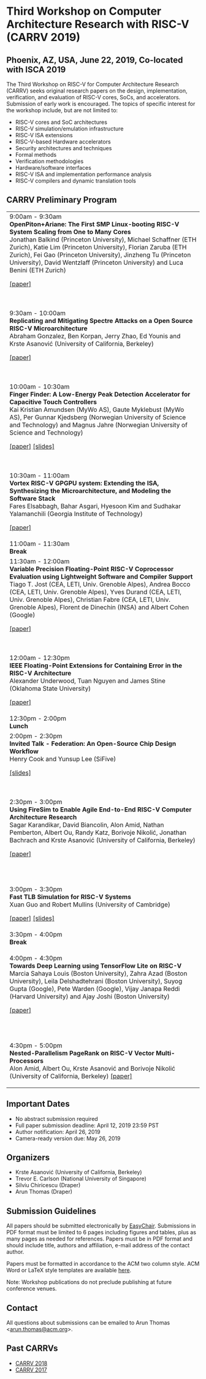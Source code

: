 # Third Workshop on Computer Architecture Research with RISC-V (CARRV 2019)

## Phoenix, AZ, USA, June 22, 2019, Co-located with ISCA 2019

The Third Workshop on RISC-V for Computer Architecture Research (CARRV) seeks original
research papers on the design, implementation, verification, and evaluation of RISC-V cores,
SoCs, and accelerators. Submission of early work is encouraged. The topics of specific
interest for the workshop include, but are not limited to:

* RISC-V cores and SoC architectures
* RISC-V simulation/emulation infrastructure
* RISC-V ISA extensions
* RISC-V-based Hardware accelerators
* Security architectures and techniques
* Formal methods
* Verification methodologies
* Hardware/software interfaces
* RISC-V ISA and implementation performance analysis
* RISC-V compilers and dynamic translation tools

## CARRV Preliminary Program

<table>
<tbody>

<tr>
<td>
9:00am - 9:30am<br>
<b>OpenPiton+Ariane: The First SMP Linux-booting RISC-V System Scaling from One to Many Cores</b><br>
Jonathan Balkind (Princeton University), Michael Schaffner (ETH Zurich), Katie Lim (Princeton University), Florian Zaruba (ETH Zurich), Fei Gao (Princeton University), Jinzheng Tu (Princeton University), David Wentzlaff (Princeton University) and Luca Benini (ETH Zurich)

 <a href="2019/papers/carrv2019_paper_12.pdf">[paper]</a>

<br><br>
9:30am - 10:00am<br>
<b>Replicating and Mitigating Spectre Attacks on a Open Source RISC-V Microarchitecture</b><br>
Abraham Gonzalez, Ben Korpan, Jerry Zhao, Ed Younis and Krste Asanović (University of California, Berkeley)

<a href="2019/papers/carrv2019_paper_5.pdf">[paper]</a>


<br><br>
10:00am - 10:30am<br>
<b>Finger Finder: A Low-Energy Peak Detection Accelerator for Capacitive Touch Controllers</b><br>
Kai Kristian Amundsen (MyWo AS), Gaute Myklebust (MyWo AS), Per Gunnar Kjedsberg (Norwegian University of Science and Technology) and Magnus Jahre (Norwegian University of Science and Technology)

<a href="2019/papers/carrv2019_paper_2.pdf">[paper]</a>
<a href="2019/slides/carrv2019_slides_2.pdf">[slides]</a>

<br><br>
10:30am - 11:00am<br>
<b>Vortex RISC-V GPGPU system: Extending the ISA, Synthesizing the Microarchitecture, and Modeling the Software Stack</b><br>
Fares Elsabbagh, Bahar Asgari, Hyesoon Kim and Sudhakar Yalamanchili (Georgia Institute of Technology)

<a href="2019/papers/carrv2019_paper_10.pdf">[paper]</a>


</td>
</tr>

<tr>
<td>
11:00am - 11:30am<br>
<b>Break</b>
</td>
</tr>

<tr>
<td>
11:30am - 12:00am<br>
<b>Variable Precision Floating-Point RISC-V Coprocessor Evaluation using Lightweight Software and Compiler Support</b><br>
Tiago T. Jost (CEA, LETI, Univ. Grenoble Alpes), Andrea Bocco (CEA, LETI, Univ. Grenoble Alpes), Yves Durand (CEA, LETI, Univ. Grenoble Alpes), Christian Fabre (CEA, LETI, Univ. Grenoble Alpes), Florent de Dinechin (INSA) and Albert Cohen (Google)

<a href="2019/papers/carrv2019_paper_4.pdf">[paper]</a>


<br><br>
12:00am - 12:30pm<br>
<b>IEEE Floating-Point Extensions for Containing Error in the RISC-V Architecture</b><br>
Alexander Underwood, Tuan Nguyen and James Stine (Oklahoma State University)

<a href="2019/papers/carrv2019_paper_11.pdf">[paper]</a>


</td>
</tr>

<tr>
<td>
12:30pm - 2:00pm<br>
<b>Lunch</b>
</td>
</tr>

<tr>
<td>
2:00pm - 2:30pm<br>
<b>Invited Talk - Federation: An Open-Source Chip Design Workflow</b><br>
Henry Cook and Yunsup Lee (SiFive)

<a href="2019/slides/CARRV_Federation_Toolflow.pptx">[slides]</a>

<br><br>
2:30pm - 3:00pm<br>
<b>Using FireSim to Enable Agile End-to-End RISC-V Computer Architecture Research</b><br>
Sagar Karandikar, David Biancolin, Alon Amid, Nathan Pemberton, Albert Ou, Randy Katz, Borivoje Nikolić, Jonathan Bachrach and Krste Asanović (University of California, Berkeley)

<a href="2019/papers/carrv2019_paper_6.pdf">[paper]</a>


<br><br>

3:00pm - 3:30pm<br>
<b>Fast TLB Simulation for RISC-V Systems</b><br>
Xuan Guo and Robert Mullins (University of Cambridge)

<a href="2019/papers/carrv2019_paper_3.pdf">[paper]</a>
<a href="2019/slides/carrv2019_slides_3.pptx">[slides]</a>

</td>
</tr>

<tr>
<td>
3:30pm - 4:00pm<br>
<b>Break</b>
</td>
</tr>


<tr>
<td>

4:00pm - 4:30pm<br>
<b>Towards Deep Learning using TensorFlow Lite on RISC-V</b><br>
Marcia Sahaya Louis (Boston University), Zahra Azad (Boston University), Leila Delshadtehrani (Boston University), Suyog Gupta (Google), Pete Warden (Google), Vijay Janapa Reddi (Harvard University) and Ajay Joshi (Boston University)

<a href="2019/papers/carrv2019_paper_7.pdf">[paper]</a>


<br><br>

4:30pm - 5:00pm<br>
<b>Nested-Parallelism PageRank on RISC-V Vector Multi-Processors</b><br>
Alon Amid, Albert Ou, Krste Asanović and Borivoje Nikolić (University of California, Berkeley)
<a href="2019/papers/carrv2019_paper_8.pdf">[paper]</a>

</td>
</tr>

</tbody>
</table>

## Important Dates

* No abstract submission required
* Full paper submission deadline: April 12, 2019 23:59 PST
* Author notification: April 26, 2019
* Camera-ready version due: May 26, 2019

## Organizers

* Krste Asanović (University of California, Berkeley)
* Trevor E. Carlson (National University of Singapore)
* Silviu Chiricescu (Draper)
* Arun Thomas (Draper)

## Submission Guidelines

All papers should be submitted electronically by
[EasyChair](https://easychair.org/conferences/?conf=carrv2019). Submissions
in PDF format must be limited to 6 pages including figures and tables,
plus as many pages as needed for references. Papers must be in PDF
format and should include title, authors and affiliation, e-mail
address of the contact author.

Papers must be formatted in accordance to the ACM two column
style. ACM Word or LaTeX style templates are available
[here](http://www.acm.org/publications/proceedings-template).

Note: Workshop publications do not preclude publishing at future
conference venues.

## Contact

All questions about submissions can be emailed to Arun Thomas
<<arun.thomas@acm.org>>.

## Past CARRVs

* [CARRV 2018](https://carrv.github.io/2018/)
* [CARRV 2017](https://carrv.github.io/2017/)
